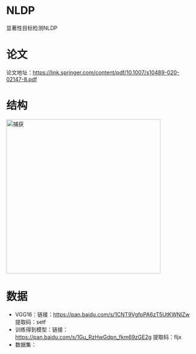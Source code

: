# NLDP
显著性目标检测NLDP

# 论文
论文地址：https://link.springer.com/content/pdf/10.1007/s10489-020-02147-8.pdf

# 结构
<img width="409" alt="捕获" src="https://user-images.githubusercontent.com/42363091/113120989-c118ee00-9244-11eb-8de5-3348d47b497f.PNG">

# 数据
* VGG16：链接：https://pan.baidu.com/s/1CNT9VgfpPA6zT5UtKWNlZw 提取码：setf
* 训练得到模型：链接：https://pan.baidu.com/s/1Gu_RzHwGdpn_fkm69zGE2g 提取码：fljx
* 数据集：
